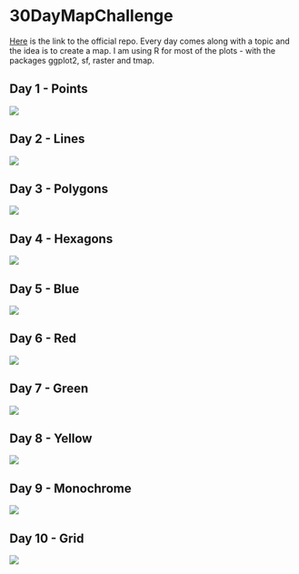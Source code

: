 # 30DayMapChallenge

[Here](https://github.com/tjukanovt/30DayMapChallenge) is the link to the official repo. Every day comes along with a topic and the idea is to create a map.
I am using R for most of the plots - with the packages ggplot2, sf, raster and tmap.

## Day 1 - Points

![](Day1_Points/Chile_earthquakes.png)

## Day 2 - Lines 

![](Day2_Lines/Rplot.png)

## Day 3 - Polygons

![](Day3_Polygons/agua.png)

## Day 4 - Hexagons

![](Day4_Hexagons/results.png)

## Day 5 - Blue

![](Day5_Blue/lakes.png)

## Day 6 - Red

![](Day6_Red/plot.png)

## Day 7 - Green

![](Day7_Green/plot.png)

## Day 8 - Yellow

![](Day8_Yellow/plot.png)

## Day 9 - Monochrome

![](Day9_Monochrome/plot.png)

## Day 10 - Grid

![](Day10_Grid/plot.png)
